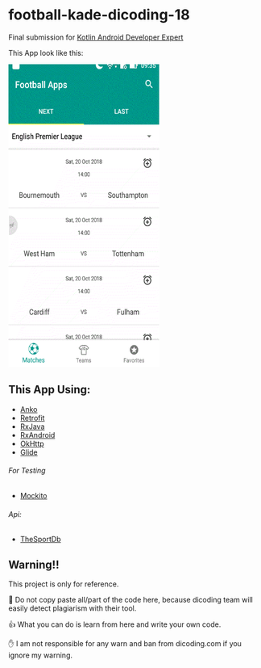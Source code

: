# football-kade-dicoding-18

Final submission for [Kotlin Android Developer Expert](https://www.dicoding.com/academies/55)

This App look like this:

<img src="https://github.com/anhsbolic/football-kade-dicoding-18/blob/master/preview.gif" width="300" height="600" />

## This App Using:
  - [Anko](https://github.com/Kotlin/anko)
  - [Retrofit](https://square.github.io/retrofit/)
  - [RxJava](https://github.com/ReactiveX/RxJava)
  - [RxAndroid](https://github.com/ReactiveX/RxAndroid)
  - [OkHttp](https://square.github.io/okhttp/)
  - [Glide](https://github.com/bumptech/glide)

  ###### For Testing
  - [Mockito](https://github.com/mockito/mockito)
  
  ###### Api:
  - [TheSportDb](https://www.thesportsdb.com/)
  
  
## Warning!!
This project is only for reference.

:no_entry_sign: Do not copy paste all/part of the code here, because dicoding team will easily detect plagiarism with their tool.

:+1: What you can do is learn from here and write your own code.

:raised_hand: I am not responsible for any warn and ban from dicoding.com if you ignore my warning.

